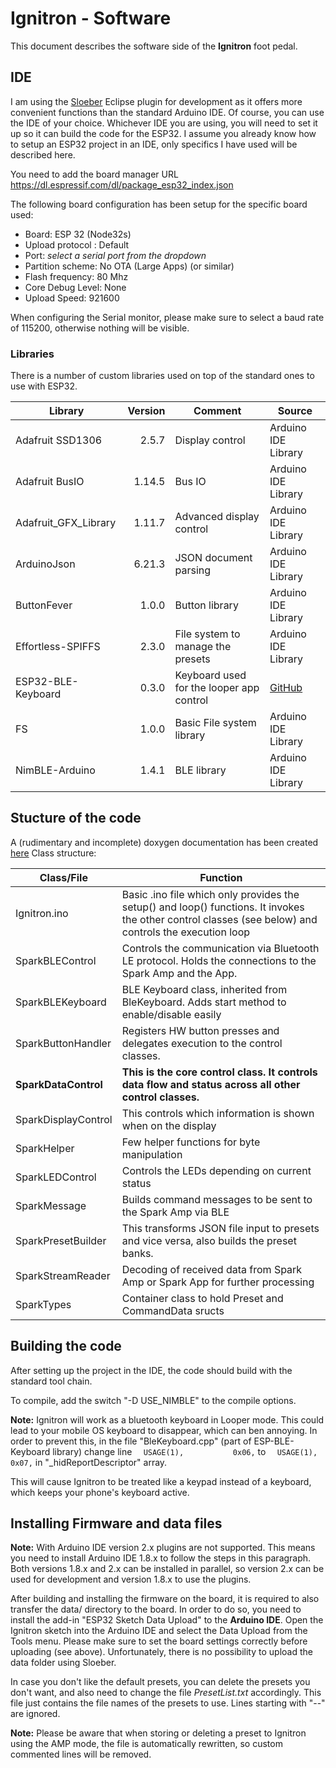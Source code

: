 # Ignitron - Software
This document describes the software side of the **Ignitron** foot pedal.

## IDE
I am using the [Sloeber](https://eclipse.baeyens.it) Eclipse plugin for development as it offers more convenient functions than the standard Arduino IDE. Of course, you can use the IDE of your choice.
Whichever IDE you are using, you will need to set it up so it can build the code for the ESP32.
I assume you already know how to setup an ESP32 project in an IDE, only specifics I have used will be described here.

You need to add the board manager URL https://dl.espressif.com/dl/package_esp32_index.json

The following board configuration has been setup for the specific board used:
- Board: ESP 32 (Node32s)
- Upload protocol : Default
- Port: *select a serial port from the dropdown*
- Partition scheme: No OTA (Large Apps) (or similar)
- Flash frequency: 80 Mhz
- Core Debug Level: None
- Upload Speed: 921600

When configuring the Serial monitor, please make sure to select a baud rate of 115200, otherwise nothing will be visible.

### Libraries
There is a number of custom libraries used on top of the standard ones to use with ESP32.

|Library|Version|Comment| Source
|---|---:|---|---|
| Adafruit SSD1306 | 2.5.7 | Display control | Arduino IDE Library |
| Adafruit BusIO | 1.14.5 | Bus IO | Arduino IDE Library |
| Adafruit_GFX_Library | 1.11.7 | Advanced display control | Arduino IDE Library |
| ArduinoJson | 6.21.3 | JSON document parsing | Arduino IDE Library |
| ButtonFever | 1.0.0 | Button library | Arduino IDE Library |
| Effortless-SPIFFS | 2.3.0 | File system to manage the presets | Arduino IDE Library |
| ESP32-BLE-Keyboard | 0.3.0 | Keyboard used for the looper app control | [GitHub](https://github.com/T-vK/ESP32-BLE-Keyboard) |
| FS | 1.0.0 | Basic File system library| Arduino IDE Library |
| NimBLE-Arduino  | 1.4.1 | BLE library | Arduino IDE Library |

## Stucture of the code
A (rudimentary and incomplete) doxygen documentation has been created [here](https://github.com/stangreg/Ignitron/blob/main/doxygen/html/index.html)
Class structure:

| Class/File | Function |
|---|---|
| Ignitron.ino | Basic .ino file which only provides the setup() and loop() functions. It invokes the other control classes (see below) and controls the execution loop |
| SparkBLEControl | Controls the communication via Bluetooth LE protocol. Holds the connections to the Spark Amp and the App. |
| SparkBLEKeyboard | BLE Keyboard class, inherited from BleKeyboard. Adds start method to enable/disable easily |
| SparkButtonHandler | Registers HW button presses and delegates execution to the control classes. |
| **SparkDataControl** | **This is the core control class. It controls data flow and status across all other control classes.** |
| SparkDisplayControl | This controls which information is shown when on the display |
| SparkHelper | Few helper functions for byte manipulation |
| SparkLEDControl | Controls the LEDs depending on current status |
| SparkMessage | Builds command messages to be sent to the Spark Amp via BLE |
| SparkPresetBuilder | This transforms JSON file input to presets and vice versa, also builds the preset banks. |
| SparkStreamReader | Decoding of received data from Spark Amp or Spark App for further processing |
| SparkTypes | Container class to hold Preset and CommandData sructs |

## Building the code
After setting up the project in the IDE, the code should build with the standard tool chain.

To compile, add the switch "-D USE_NIMBLE" to the compile options.

**Note:** Ignitron will work as a bluetooth keyboard in Looper mode. This could lead to your mobile OS keyboard to disappear, which can ben annoying. In order to prevent this, in the file "BleKeyboard.cpp" (part of ESP-BLE-Keyboard library) change line
`  USAGE(1),           0x06,` to
`  USAGE(1),           0x07,`
in "_hidReportDescriptor" array.

This will cause Ignitron to be treated like a keypad instead of a keyboard, which keeps your phone's keyboard active.

## Installing Firmware and data files
**Note:** With Arduino IDE version 2.x plugins are not supported. This means you need to install Arduino IDE 1.8.x to follow the steps in this paragraph. Both versions 1.8.x and 2.x can be installed in parallel, so version 2.x can be used for development and version 1.8.x to use the plugins.

After building and installing the firmware on the board, it is required to also transfer the data/ directory to the board. In order to do so, you need to install the add-in "ESP32 Sketch Data Upload" to the **Arduino IDE**. Open the Ignitron sketch into the Arduino IDE and select the Data Upload from the Tools menu. Please make sure to set the board settings correctly before uploading (see above). Unfortunately, there is no possibility to upload the data folder using Sloeber.

In case you don't like the default presets, you can delete the presets you don't want, and also need to change the file *PresetList.txt* accordingly. This file just contains the file names of the presets to use. Lines starting with "--" are ignored.

**Note:** Please be aware that when storing or deleting a preset to Ignitron using the AMP mode, the file is automatically rewritten, so custom commented lines will be removed.
